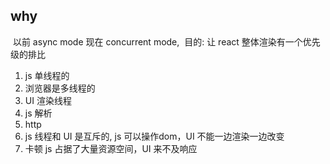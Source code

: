 ## why
​	以前 async mode 现在 concurrent mode,
​	目的: 让 react 整体渲染有一个优先级的排比

1. js 单线程的
2. 浏览器是多线程的
  1. UI 渲染线程
  2. js 解析
  3. http
3. js 线程和 UI 是互斥的, js 可以操作dom，UI 不能一边渲染一边改变
4. 卡顿 js 占据了大量资源空间，UI 来不及响应
